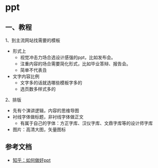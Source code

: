 <!-- 2018/5/18 -->

# ppt

## 一、教程

1、到主流网站找需要的模板

- 形式上
  - 视觉冲击力场合选设计感强的ppt，比如发布会。
  - 注重内容的场合需要简化形式，比如毕业答辩、报告会。
  - 简单不代表丑
- 文字内容比例
  - 文字多的话就选哪些模板字多的
  - 选页数多样式多的

2、排版

- 先有个演讲逻辑，内容的思维导图
- 衬线字体做标题，非衬线字体做正文
  - 有属于自己的字体：方正字库、汉仪字库、文鼎字库等的设计师字库
- 图片：高清大图，矢量图标

## 参考文档

- [知乎：如何做好ppt](https://www.zhihu.com/question/21149650)
